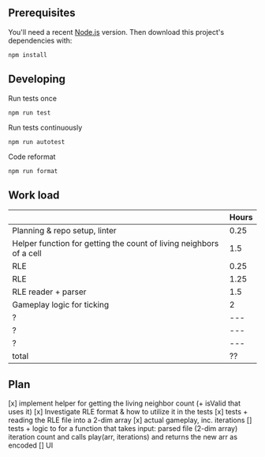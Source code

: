 ## Prerequisites

You'll need a recent [Node.js](https://nodejs.org/) version. Then download this project's dependencies with:

    npm install

## Developing

Run tests once

    npm run test

Run tests continuously

    npm run autotest

Code reformat

    npm run format

## Work load
| |Hours   |
|---|---|
|Planning & repo setup, linter|0.25|
|Helper function for getting the count of living neighbors of a cell|1.5|
|RLE|0.25|
|RLE|1.25|
|RLE reader + parser|1.5|
|Gameplay logic for ticking|2|
|?|---|
|?|---|
|?|---|
|total|??|

## Plan

[x] implement helper for getting the living neighbor count (+ isValid that uses it)
[x] Investigate RLE format & how to utilize it in the tests
[x] tests + reading the RLE file into a 2-dim array
[x] actual gameplay, inc. iterations
[] tests + logic to for a function that takes input: 
    parsed file (2-dim array)
    iteration count
and calls play(arr, iterations)
and returns the new arr as encoded 
[] UI